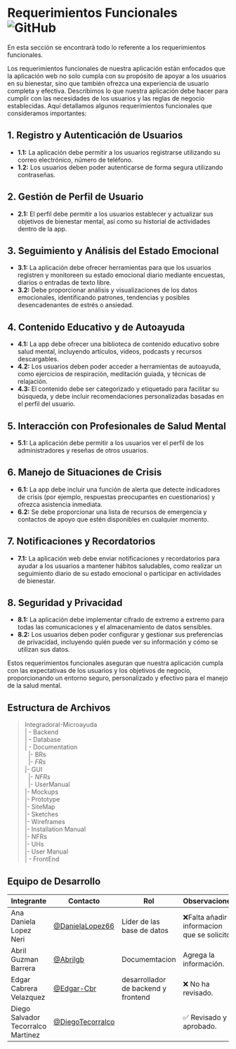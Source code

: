 # Requerimientos Funcionales ![GitHub](  https://img.shields.io/badge/Visual_Studio_Code-0078D4?style=for-the-badge&logo=visual%20studio%20code&logoColor=white)



 En esta sección se encontrará todo lo referente a los requerimientos funcionales.

 Los requerimientos funcionales de nuestra aplicación están enfocados que la aplicación web no solo cumpla con su propósito de apoyar a los usuarios en su bienestar, sino que también ofrezca una experiencia de usuario completa y efectiva. Describimos lo que nuestra aplicación debe hacer para cumplir con las necesidades de los usuarios y las reglas de negocio establecidas. Aquí detallamos algunos requerimientos funcionales que consideramos importantes:

## 1. **Registro y Autenticación de Usuarios**
   - **1.1:** La aplicación debe permitir a los usuarios registrarse utilizando su correo electrónico, número de teléfono.
   - **1.2:** Los usuarios deben poder autenticarse de forma segura utilizando contraseñas.

## 2. **Gestión de Perfil de Usuario**
   - **2.1:** El perfil debe permitir a los usuarios establecer y actualizar sus objetivos de bienestar mental, así como su historial de actividades dentro de la app.

## 3. **Seguimiento y Análisis del Estado Emocional**
   - **3.1:** La aplicación debe ofrecer herramientas para que los usuarios registren y monitoreen su estado emocional diario mediante encuestas, diarios o entradas de texto libre.
   - **3.2:** Debe proporcionar análisis y visualizaciones de los datos emocionales, identificando patrones, tendencias y posibles desencadenantes de estrés o ansiedad.

## 4. **Contenido Educativo y de Autoayuda**
   - **4.1:** La app debe ofrecer una biblioteca de contenido educativo sobre salud mental, incluyendo artículos, videos, podcasts y recursos descargables.
   - **4.2:** Los usuarios deben poder acceder a herramientas de autoayuda, como ejercicios de respiración, meditación guiada, y técnicas de relajación.
   - **4.3:** El contenido debe ser categorizado y etiquetado para facilitar su búsqueda, y debe incluir recomendaciones personalizadas basadas en el perfil del usuario.

## 5. **Interacción con Profesionales de Salud Mental**
   - **5.1:** La aplicación debe permitir a los usuarios ver el perfil de los administradores y reseñas de otros usuarios.

## 6. **Manejo de Situaciones de Crisis**
   - **6.1:** La app debe incluir una función de alerta que detecte indicadores de crisis (por ejemplo, respuestas preocupantes en cuestionarios) y ofrezca asistencia inmediata.
   - **6.2:** Se debe proporcionar una lista de recursos de emergencia y contactos de apoyo que estén disponibles en cualquier momento.

## 7. **Notificaciones y Recordatorios**
   - **7.1:** La aplicación web debe enviar notificaciones y recordatorios para ayudar a los usuarios a mantener hábitos saludables, como realizar un seguimiento diario de su estado emocional o participar en actividades de bienestar.


## 8. **Seguridad y Privacidad**
   - **8.1:** La aplicación debe implementar cifrado de extremo a extremo para todas las comunicaciones y el almacenamiento de datos sensibles.
   - **8.2:** Los usuarios deben poder configurar y gestionar sus preferencias de privacidad, incluyendo quién puede ver su información y cómo se utilizan sus datos.

Estos requerimientos funcionales aseguran que nuestra aplicación cumpla con las expectativas de los usuarios y los objetivos de negocio, proporcionando un entorno seguro, personalizado y efectivo para el manejo de la salud mental.
 

## Estructura de Archivos

>IntegradoraI-Microayuda<br>
>| - Backend <br>
>| - Database<br>
>| - Documentation<br>
>&nbsp;&nbsp;|- BRs<br>
>&nbsp;&nbsp;|- *FRs*<br>
>|- GUI<br>
>&nbsp;&nbsp;|- *NFRs*<br>
>&nbsp;&nbsp;|- UserManual<br>
>|- Mockups<br>
>|- Prototype<br>
>|- SiteMap<br>
>|- Sketches<br>
>|- Wireframes<br>
>|- Installation Manual<br>
>|- NFRs<br>
>|- UHs<br>
>|- User Manual<br>
>| - FrontEnd


## Equipo de Desarrollo


|Integrante|Contacto|Rol|Observaciones|
|------------|--------|---|---|
|Ana Daniela Lopez Neri|[@DanielaLopez66](https://github.com/DanielaLopez66)|Líder de las base de datos|❌Falta añadir la informacion que se solicito.|
|Abril Guzman Barrera|[@Abrilgb](https://github.com/Abrilgb)|Documemtacion|Agrega la información.|
|Edgar Cabrera Velazquez |[@Edgar-Cbr](https://github.com/Edgar-Cbr)|desarrollador de backend y frontend|❌ No ha revisado.|
|Diego Salvador Tecorralco Martinez |[@DiegoTecorralco](https://github.com/DiegoTecorralco)||✅ Revisado y aprobado.|
